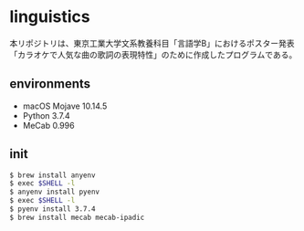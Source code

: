 # linguistics

本リポジトリは、東京工業大学文系教養科目「言語学B」におけるポスター発表「カラオケで人気な曲の歌詞の表現特性」のために作成したプログラムである。

## environments

- macOS Mojave 10.14.5
- Python 3.7.4
- MeCab 0.996

## init

```sh
$ brew install anyenv
$ exec $SHELL -l
$ anyenv install pyenv
$ exec $SHELL -l
$ pyenv install 3.7.4
$ brew install mecab mecab-ipadic
```
